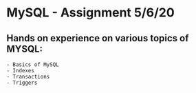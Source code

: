 # MySQL - Assignment 5/6/20

## Hands on experience on various topics of MYSQL:
  	- Basics of MySQL
	- Indexes
	- Transactions
	- Triggers